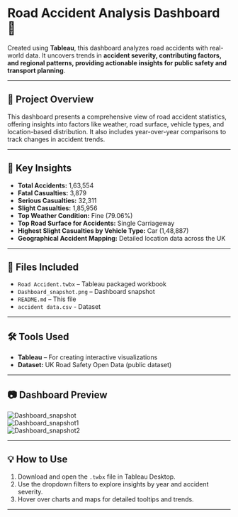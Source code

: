 # Road Accident Analysis Dashboard 🚦

Created using **Tableau**, this dashboard analyzes road accidents with real-world data. It uncovers trends in **accident severity, contributing factors, and regional patterns, providing actionable insights for public safety and transport planning**.

---

## 🚀 Project Overview

This dashboard presents a comprehensive view of road accident statistics, offering insights into factors like weather, road surface, vehicle types, and location-based distribution. It also includes year-over-year comparisons to track changes in accident trends.

---

## 📌 Key Insights

- **Total Accidents:** 1,63,554  
- **Fatal Casualties:** 3,879  
- **Serious Casualties:** 32,311  
- **Slight Casualties:** 1,85,956  
- **Top Weather Condition:** Fine (79.06%)  
- **Top Road Surface for Accidents:** Single Carriageway  
- **Highest Slight Casualties by Vehicle Type:** Car (1,48,887)  
- **Geographical Accident Mapping:** Detailed location data across the UK  

---

## 📁 Files Included

- `Road Accident.twbx` – Tableau packaged workbook  
- `Dashboard_snapshot.png` – Dashboard snapshot  
- `README.md` – This file
- `accident data.csv` - Dataset

---

## 🛠️ Tools Used

- **Tableau** – For creating interactive visualizations  
- **Dataset:** UK Road Safety Open Data (public dataset)

---

## 📷 Dashboard Preview

![Dashboard_snapshot](https://github.com/user-attachments/assets/35b2fe2a-b8ba-4aca-ba5c-403378468d00)  
![Dashboard_snapshot1](https://github.com/user-attachments/assets/5db37442-80cf-45b4-b0ed-f26c73049df0)  
![Dashboard_snapshot2](https://github.com/user-attachments/assets/dffcc411-1e84-42ee-ab00-bf48d1b3270d)  

---

## 💡 How to Use

1. Download and open the `.twbx` file in Tableau Desktop.  
2. Use the dropdown filters to explore insights by year and accident severity.  
3. Hover over charts and maps for detailed tooltips and trends.

---
